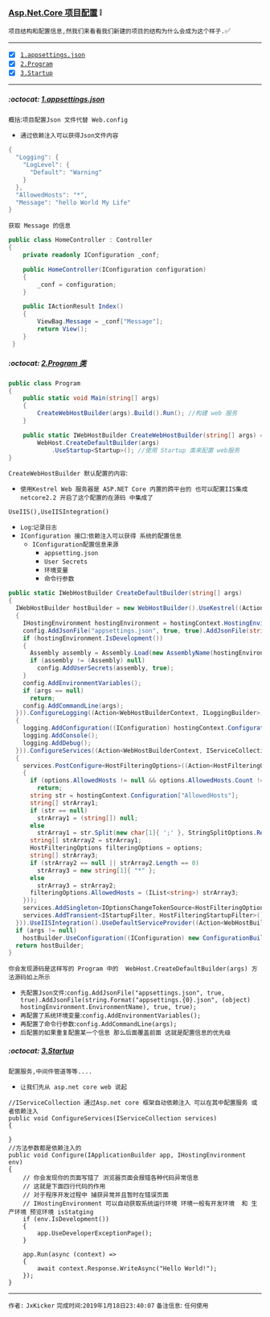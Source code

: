 ### [Asp.Net.Core 项目配置](#top) :grey_exclamation: <b id="top"></b>
`项目结构和配置信息,然我们来看看我们新建的项目的结构为什么会成为这个样子.`:white_check_mark:

------

- [x] [`1.appsettings.json`](#target1)
- [x] [`2.Program`](#target2)
- [x] [`3.Startup`](#target3)

------

#####  :octocat: [1.appsettings.json](#top) <b id="target1"></b> 
`概括`:`项目配置Json 文件代替 Web.config`
* `通过依赖注入可以获得Json文件内容`
```c#
{
  "Logging": {
    "LogLevel": {
      "Default": "Warning"
    }
  },
  "AllowedHosts": "*",
  "Message": "hello World My Life" 
}
```
`获取 Message 的信息`
```c#
public class HomeController : Controller
{
    private readonly IConfiguration _conf;

    public HomeController(IConfiguration configuration)
    {
        _conf = configuration;
    }

    public IActionResult Index()
    {
        ViewBag.Message = _conf["Message"];
        return View();
    }
 }
```

#####  :octocat: [2.Program 类](#top) <b id="target2"></b> 
```c#
public class Program
{
    public static void Main(string[] args)
    {
        CreateWebHostBuilder(args).Build().Run(); //构建 web 服务
    }

    public static IWebHostBuilder CreateWebHostBuilder(string[] args) =>
        WebHost.CreateDefaultBuilder(args)
            .UseStartup<Startup>(); //使用 Startup 类来配置 web服务
}
```
`CreateWebHostBuilder 默认配置的内容`:
*  `使用Kestrel Web 服务器是 ASP.NET Core 内置的跨平台的 也可以配置IIS集成 netcore2.2 开启了这个配置的在源码
中集成了`
```
UseIIS(),UseIISIntegration()
```
* `Log`:`记录日志`
* `IConfiguration 接口`:`依赖注入可以获得 系统的配置信息`
   * `IConfiguration配置信息来源`
      * `appsetting.json`
      * `User Secrets`
      * `环境变量`
      * `命令行参数`
```c#
public static IWebHostBuilder CreateDefaultBuilder(string[] args)
{
  IWebHostBuilder hostBuilder = new WebHostBuilder().UseKestrel((Action<WebHostBuilderContext, KestrelServerOptions>) ((builderContext, options) => options.Configure((IConfiguration) builderContext.Configuration.GetSection("Kestrel")))).UseContentRoot(Directory.GetCurrentDirectory()).ConfigureAppConfiguration((Action<WebHostBuilderContext, IConfigurationBuilder>) ((hostingContext, config) =>
  {
    IHostingEnvironment hostingEnvironment = hostingContext.HostingEnvironment;
    config.AddJsonFile("appsettings.json", true, true).AddJsonFile(string.Format("appsettings.{0}.json", (object) hostingEnvironment.EnvironmentName), true, true);
    if (hostingEnvironment.IsDevelopment())
    {
      Assembly assembly = Assembly.Load(new AssemblyName(hostingEnvironment.ApplicationName));
      if (assembly != (Assembly) null)
        config.AddUserSecrets(assembly, true);
    }
    config.AddEnvironmentVariables();
    if (args == null)
      return;
    config.AddCommandLine(args);
  })).ConfigureLogging((Action<WebHostBuilderContext, ILoggingBuilder>) ((hostingContext, logging) =>
  {
    logging.AddConfiguration((IConfiguration) hostingContext.Configuration.GetSection("Logging"));
    logging.AddConsole();
    logging.AddDebug();
  })).ConfigureServices((Action<WebHostBuilderContext, IServiceCollection>) ((hostingContext, services) =>
  {
    services.PostConfigure<HostFilteringOptions>((Action<HostFilteringOptions>) (options =>
    {
      if (options.AllowedHosts != null && options.AllowedHosts.Count != 0)
        return;
      string str = hostingContext.Configuration["AllowedHosts"];
      string[] strArray1;
      if (str == null)
        strArray1 = (string[]) null;
      else
        strArray1 = str.Split(new char[1]{ ';' }, StringSplitOptions.RemoveEmptyEntries);
      string[] strArray2 = strArray1;
      HostFilteringOptions filteringOptions = options;
      string[] strArray3;
      if (strArray2 == null || strArray2.Length == 0)
        strArray3 = new string[1]{ "*" };
      else
        strArray3 = strArray2;
      filteringOptions.AllowedHosts = (IList<string>) strArray3;
    }));
    services.AddSingleton<IOptionsChangeTokenSource<HostFilteringOptions>>((IOptionsChangeTokenSource<HostFilteringOptions>) new ConfigurationChangeTokenSource<HostFilteringOptions>(hostingContext.Configuration));
    services.AddTransient<IStartupFilter, HostFilteringStartupFilter>();
  })).UseIISIntegration().UseDefaultServiceProvider((Action<WebHostBuilderContext, ServiceProviderOptions>) ((context, options) => options.ValidateScopes = context.HostingEnvironment.IsDevelopment()));
  if (args != null)
    hostBuilder.UseConfiguration((IConfiguration) new ConfigurationBuilder().AddCommandLine(args).Build());
  return hostBuilder;
}
```
`你会发现源码是这样写的 Program 中的  WebHost.CreateDefaultBuilder(args) 方法源码如上所示`
* `先配置Json文件`:`config.AddJsonFile("appsettings.json", true, true).AddJsonFile(string.Format("appsettings.{0}.json", (object) hostingEnvironment.EnvironmentName), true, true);`
* `再配置了系统环境变量`:`config.AddEnvironmentVariables(); `
* `再配置了命令行参数`:`config.AddCommandLine(args);`
* `后配置的如果重复配置某一个信息 那么后面覆盖前面 这就是配置信息的优先级`


#####  :octocat: [3.Startup](#top) <b id="target3"></b> 
`配置服务,中间件管道等等....`
* `让我们先从 asp.net core web 说起`
```node
//IServiceCollection 通过Asp.net core 框架自动依赖注入 可以在其中配置服务 或者依赖注入
public void ConfigureServices(IServiceCollection services)
{

}
//方法参数都是依赖注入的
public void Configure(IApplicationBuilder app, IHostingEnvironment env)
{
    // 你会发现你的页面写错了 浏览器页面会报错各种代码异常信息 
    // 这就是下面四行代码的作用 
    // 对于程序开发过程中 捕获异常并且暂时在错误页面
    // IHostingEnvironment 可以自动获取系统运行环境 环境一般有开发环境  和 生产环境 预览环境 isStatging
    if (env.IsDevelopment())
    {
        app.UseDeveloperExceptionPage();
    }

    app.Run(async (context) =>
    {
        await context.Response.WriteAsync("Hello World!");
    });
}
```

--------------------
`作者:` `JxKicker` 
`完成时间`:`2019年1月18日23:40:07`
`备注信息`: `任何使用` 
